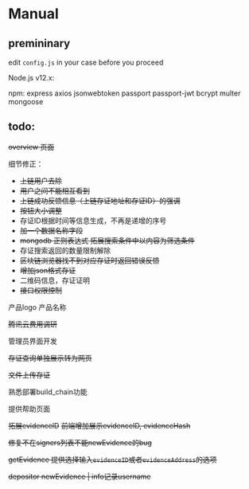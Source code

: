 # Manual

## premininary

edit `config.js` in your case before you proceed

Node.js v12.x:

npm:
express
axios
jsonwebtoken
passport
passport-jwt
bcrypt
multer
mongoose

## todo:

~~overview 页面~~

细节修正：


- ~~上链用户去除~~
- ~~用户之间不能相互看到~~
- ~~上链成功反馈信息（上链存证地址和存证ID）的强调~~
- ~~按钮大小调整~~
- 存证ID根据时间等信息生成，不再是递增的序号
- ~~加一个数据名称字段~~
- ~~mongodb 正则表达式 拓展搜索条件中以内容为筛选条件~~
- 存证搜索返回的数量限制解除
- ~~区块链浏览器找不到对应存证时返回错误反馈~~
- ~~增加json格式存证~~
- 二维码信息，存证证明
- ~~接口权限控制~~

产品logo 产品名称

~~腾讯云费用调研~~


管理员界面开发


~~存证查询单独展示转为网页~~

~~文件上传存证~~

熟悉部署build_chain功能

提供帮助页面

~~拓展evidenceID~~
~~前端增加展示evidenceID, evidenceHash~~

~~修复不在signers列表不能newEvidence的bug~~

~~getEvidence 提供选择输入`evidenceID`或者`evidenceAddress`的选项~~

~~depositor newEvidence | info记录username~~

